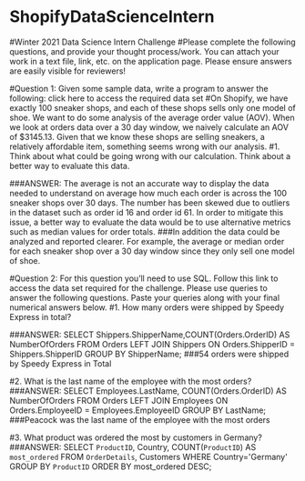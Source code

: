 # ShopifyDataScienceIntern

#Winter 2021 Data Science Intern Challenge 
#Please complete the following questions, and provide your thought process/work. You can attach your work in a text file, link, etc. on the application page. Please ensure answers are easily visible for reviewers!


#Question 1: Given some sample data, write a program to answer the following: click here to access the required data set
#On Shopify, we have exactly 100 sneaker shops, and each of these shops sells only one model of shoe. We want to do some analysis of the average order value (AOV). When we look at orders data over a 30 day window, we naively calculate an AOV of $3145.13. Given that we know these shops are selling sneakers, a relatively affordable item, something seems wrong with our analysis. 
#1. Think about what could be going wrong with our calculation. Think about a better way to evaluate this data. 

###ANSWER: The average is not an accurate way to display the data needed to understand on average how much each order is across the 100 sneaker shops over 30 days. The number has been skewed due to outliers in the dataset such as order id 16 and order id 61. In order to mitigate this issue, a better way to evaluate the data would be to use alternative metrics such as median values for order totals. 
          ###In addition the data could be analyzed and reported clearer. For example, the average or median order for each sneaker shop over a 30 day window since they only sell one model of shoe. 

#Question 2: For this question you’ll need to use SQL. Follow this link to access the data set required for the challenge. Please use queries to answer the following questions. Paste your queries along with your final numerical answers below.
#1. How many orders were shipped by Speedy Express in total?

###ANSWER:
SELECT Shippers.ShipperName,COUNT(Orders.OrderID) AS NumberOfOrders FROM Orders
LEFT JOIN Shippers ON Orders.ShipperID = Shippers.ShipperID
GROUP BY ShipperName;
###54 orders were shipped by Speedy Express in Total 

#2. What is the last name of the employee with the most orders?
###ANSWER:
SELECT Employees.LastName, COUNT(Orders.OrderID) AS NumberOfOrders FROM Orders
LEFT JOIN Employees ON Orders.EmployeeID = Employees.EmployeeID
GROUP BY LastName;
###Peacock was the last name of the employee with the most orders

#3. What product was ordered the most by customers in Germany?
###ANSWER: 
SELECT       `ProductID`, Country,
             COUNT(`ProductID`) AS `most_ordered`
    FROM     `OrderDetails`, Customers
    WHERE Country='Germany'
    GROUP BY `ProductID`
    ORDER BY most_ordered DESC;
